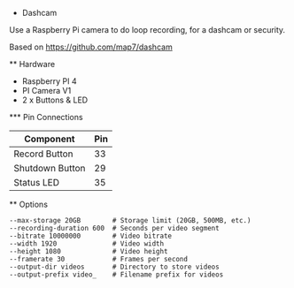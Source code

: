 * Dashcam

Use a Raspberry Pi camera to do loop recording, for a dashcam or security.

Based on https://github.com/map7/dashcam

** Hardware

- Raspberry PI 4
- PI Camera V1
- 2 x Buttons & LED

*** Pin Connections

| Component | Pin |
|-----------|-----|
| Record Button | 33 |
| Shutdown Button | 29 |
| Status LED | 35 |

** Options

```
--max-storage 20GB        # Storage limit (20GB, 500MB, etc.)
--recording-duration 600  # Seconds per video segment
--bitrate 10000000        # Video bitrate
--width 1920              # Video width
--height 1080             # Video height
--framerate 30            # Frames per second
--output-dir videos       # Directory to store videos
--output-prefix video_    # Filename prefix for videos
```
